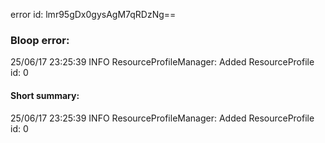 error id: lmr95gDx0gysAgM7qRDzNg==
### Bloop error:

25/06/17 23:25:39 INFO ResourceProfileManager: Added ResourceProfile id: 0
#### Short summary: 

25/06/17 23:25:39 INFO ResourceProfileManager: Added ResourceProfile id: 0